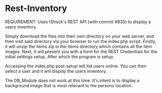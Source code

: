 Rest-Inventory
==============

REQUIREMENT: Uses tShock's REST API (with commit #835) to display a users inventory

Simply download the files into their own directory on your web server, and then visit said directory via your browser to run the index.php script. Firstly, it will unzip the items.zip in the items directory which contains all the item images. Next, it will present you with a form for the REST Credentials for the initial settings setup. After which the program is setup.

Accessing the index.php post-setup will list users online. You can then select a user and it will display the users inventory.

The DB_Module does not work at this time. It's intent is to display a background image that is most relevant to the persons location.
